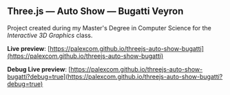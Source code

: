 Three.js — Auto Show — Bugatti Veyron
-------------------------------------
Project created during my Master's Degree in Computer Science for the _Interactive 3D Graphics_ class.

__Live preview__: [https://palexcom.github.io/threejs-auto-show-bugatti](https://palexcom.github.io/threejs-auto-show-bugatti)

__Debug Live preview__: [https://palexcom.github.io/threejs-auto-show-bugatti?debug=true](https://palexcom.github.io/threejs-auto-show-bugatti?debug=true)
